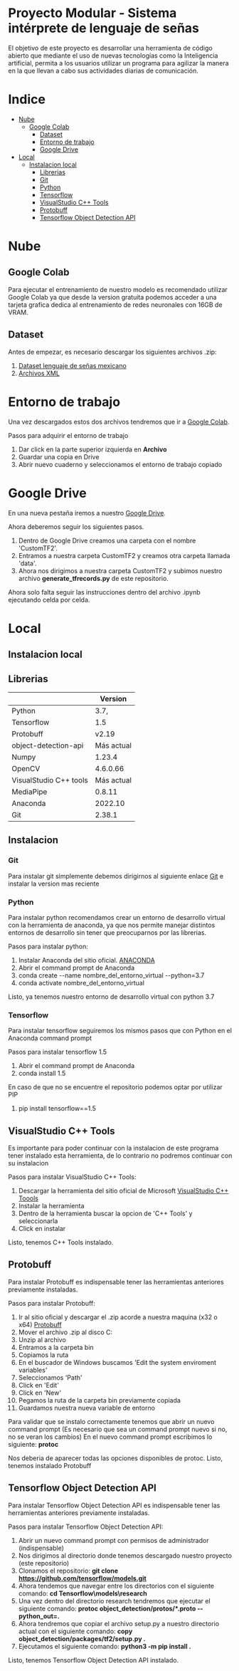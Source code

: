 # Proyecto Modular - Sistema intérprete de lenguaje de señas

El objetivo de este proyecto es desarrollar una herramienta de código abierto que mediante el uso de nuevas tecnologías como la Inteligencia artificial, permita a los usuarios utilizar un programa para agilizar la manera en la que llevan a cabo sus actividades diarias de comunicación.

# Indice
- [Nube](#Nube)
  - [Google Colab](#Google-Colab)
    - [Dataset](#Dataset)
    - [Entorno de trabajo](#Entorno-de-trabajo)
    - [Google Drive](#Google-Drive) 
- [Local](#Local)
  - [Instalacion local](#Instalacion-local)
    - [Librerias](#Librerias)
    - [Git](#Git)
    - [Python](#Python)
    - [Tensorflow](#Tensorflow)
    - [VisualStudio C++ Tools](#VisualStudio-C++-Tools)
    - [Protobuff](#Protobuff)
    - [Tensorflow Object Detection API](#Tensorflow-Object-Detection-API)


# Nube  
## Google Colab
Para ejecutar el entrenamiento de nuestro modelo es recomendado utilizar Google Colab ya que desde la version gratuita podemos acceder
a una tarjeta grafica dedica al entrenamiento de redes neuronales con 16GB de VRAM.

## Dataset
Antes de empezar, es necesario descargar los siguientes archivos .zip:
1. [Dataset lenguaje de señas mexicano](https://drive.google.com/uc?id=1ZRKbzhIk85v6nUxug7WGBUL7rYx0Msjq&export=download)
2. [Archivos XML](https://drive.google.com/uc?id=1IZPkUvhPvGq-UMm6EFFmE_PJizVudY-i&export=download)

# Entorno de trabajo
Una vez descargados estos dos archivos tendremos que ir  a [Google Colab](https://colab.research.google.com/drive/19xdormrymTMot10tBfPwxvyL9i8AG0SO#scrollTo=UOkIUG0T_29I).

Pasos para adquirir el entorno de trabajo
1. Dar click en la parte superior izquierda en **Archivo**
2. Guardar una copia en Drive
3. Abrir nuevo cuaderno y seleccionamos el entorno de trabajo copiado

# Google Drive
En una nueva pestaña iremos a nuestro [Google Drive](https://drive.google.com/).

Ahora deberemos seguir los siguientes pasos.
1. Dentro de Google Drive creamos una carpeta con el nombre 'CustomTF2'.
2. Entramos a nuestra carpeta CustomTF2 y creamos otra carpeta llamada 'data'.
3. Ahora nos dirigimos a nuestra carpeta CustomTF2 y subimos nuestro archivo **generate_tfrecords.py** de este repositorio.


Ahora solo falta seguir las instrucciones dentro del archivo .ipynb ejecutando celda por celda.

# Local
## Instalacion local

## Librerias

|                          | Version                      | 
|--------------------------|------------------------------|
| Python                   | 3.7,                         |
| Tensorflow               | 1.5                          |
| Protobuff                | v2.19                        |
| object-detection-api     | Más actual                   |
| Numpy                    | 1.23.4                       |
| OpenCV                   | 4.6.0.66                     |
| VisualStudio C++  tools  | Más actual                   |
| MediaPipe                | 0.8.11                       |
| Anaconda                 | 2022.10                      |
| Git                      | 2.38.1                       |

## Instalacion

### Git
Para instalar git simplemente debemos dirigirnos al siguiente enlace [Git](https://git-scm.com/) e instalar la version mas reciente


### Python
Para instalar python recomendamos crear un entorno de desarrollo virtual con la herramienta de anaconda, ya que nos permite manejar distintos entornos de desarrollo 
sin tener que preocuparnos por las librerias.

Pasos para instalar python:
1. Instalar Anaconda del sitio oficial. [ANACONDA](https://www.anaconda.com/)
2. Abrir el command prompt de Anaconda
3. conda create --name nombre_del_entorno_virtual --python=3.7
4. conda activate nombre_del_entorno_virtual

Listo, ya tenemos nuestro entorno de desarrollo virtual con python 3.7

### Tensorflow
Para instalar tensorflow seguiremos los mismos pasos que con Python en el Anaconda command prompt

Pasos para instalar tensorflow 1.5
1. Abrir el command prompt de Anaconda
2. conda install 1.5

En caso de que no se encuentre el repositorio podemos optar por utilizar PIP
1. pip install tensorflow==1.5

## VisualStudio C++ Tools
Es importante para poder continuar con la instalacion de este programa tener instalado esta herramienta, de lo contrario no podremos continuar con su instalacion

Pasos para instalar VisualStudio C++ Tools:
1. Descargar la herramienta del sitio oficial de Microsoft [VisualStudio C++ Toools](https://visualstudio.microsoft.com/es/vs/community/)
2. Instalar la herramienta
3. Dentro de la herramienta buscar la opcion de 'C++ Tools' y seleccionarla
4. Click en instalar

Listo, tenemos C++ Tools instalado.

## Protobuff
Para instalar Protobuff es indispensable tener las herramientas anteriores previamente instaladas.

Pasos para instalar Protobuff:
1. Ir al sitio oficial y descargar el .zip acorde a nuestra maquina (x32 o x64) [Protobuff](https://github.com/protocolbuffers/protobuf/releases)
2. Mover el archivo .zip al disco C:
3. Unzip al archivo
4. Entramos a la carpeta bin
5. Copiamos la ruta
6. En el buscador de Windows buscamos 'Edit the system enviroment variables'
7. Seleccionamos 'Path'
8. Click en 'Edit'
9. Click en 'New'
10. Pegamos la ruta de la carpeta bin previamente copiada
11. Guardamos nuestra nueva variable de entorno

Para validar que se instalo correctamente tenemos que abrir un nuevo command prompt (Es necesario que sea un command prompt nuevo si no, no se veran los cambios)
En el nuevo command prompt escribimos lo siguiente: **protoc**

Nos deberia de aparecer todas las opciones disponibles de protoc.
Listo, tenemos instalado Protobuff

## Tensorflow Object Detection API 
Para instalar Tensorflow Object Detection API es indispensable tener las herramientas anteriores previamente instaladas.

Pasos para instalar Tensorflow Object Detection API:
1. Abrir un nuevo command prompt con permisos de administrador (indispensable)
2. Nos dirigimos al directorio donde tenemos descargado nuestro proyecto (este repositorio)
3. Clonamos el repositorio: **git clone https://github.com/tensorflow/models.git**
4. Ahora tendemos que navegar entre los directorios con el siguiente comando: **cd Tensorflow\models\research**
5. Una vez dentro del directorio research tendremos que ejecutar el siguiente comando: **protoc object_detection/protos/*.proto --python_out=.**
6. Ahora tendremos que copiar el archivo setup.py a nuestro directorio actual con el siguiente comando: **copy object_detection/packages/tf2/setup.py .**
7. Ejecutamos el siguiente comando: **python3 -m pip install .**

Listo, tenemos Tensorflow Object Detection API instalado.
